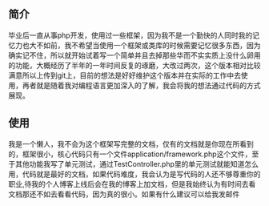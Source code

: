 ## 简介
    
毕业后一直从事php开发，使用过一些框架，因为我不是一个勤快的人同时我的记忆力也大不如前，我不希望当使用一个框架或类库的时候需要记忆很多东西，因为确实记不住，所以就开始试着写一个简单并且去掉那些华而不实实质上没什么卵用的功能，大概经历了半年的一年时间反复的琢磨，大改过两次，这个版本相对比较满意所以上传到git上，目前的想法是好好维护这个版本并在实际的工作中去使用，再者就是随着我对编程语言更加深入的了解，我会将我的想法通过代码的方式展现。

## 使用

我是一个懒人，我不会为这个框架写完整的文档，仅有的文档就是你现在所看到的，框架很小，核心代码只有一个文件application/framework.php这个文件，至于其他功能我写了单元测试，通过TestController.php里的单元测试就能知道怎么用，代码就是最好的文档，如果代码难度，我会认为是写代码的人还不够尊重你的职业,待我的个人博客上线后会在我的博客上加文档，但是我始终认为有时间去看文档那还不如去看看代码，因为真的很小。如果有什么建议可以给我发邮件